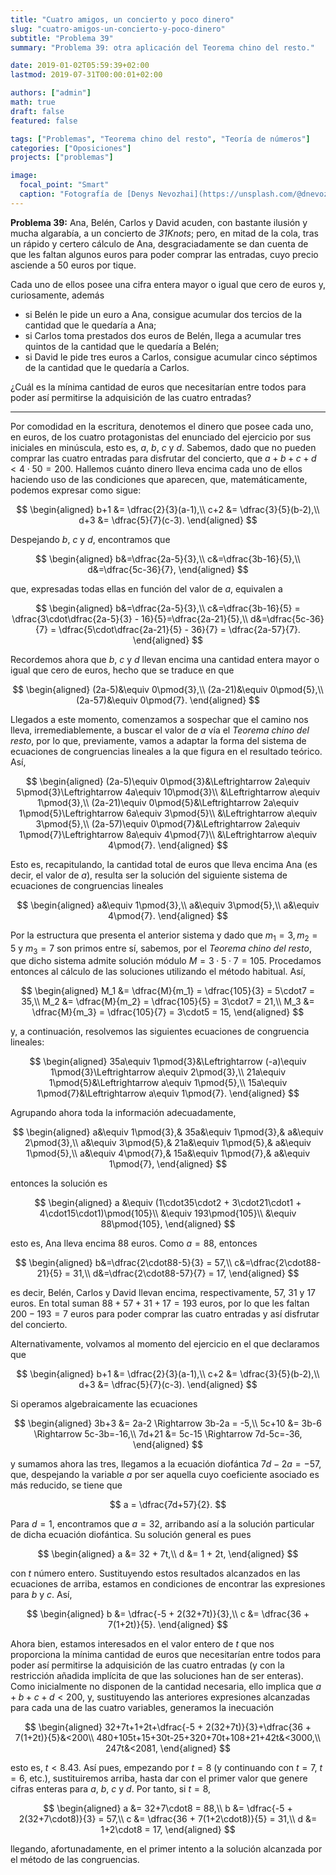 ```yaml
---
title: "Cuatro amigos, un concierto y poco dinero"
slug: "cuatro-amigos-un-concierto-y-poco-dinero"
subtitle: "Problema 39"
summary: "Problema 39: otra aplicación del Teorema chino del resto."

date: 2019-01-02T05:59:39+02:00
lastmod: 2019-07-31T00:00:01+02:00

authors: ["admin"]
math: true
draft: false
featured: false

tags: ["Problemas", "Teorema chino del resto", "Teoría de números"]
categories: ["Oposiciones"]
projects: ["problemas"]

image:
  focal_point: "Smart"
  caption: "Fotografía de [Denys Nevozhai](https://unsplash.com/@dnevozhai), disponible en [Unsplash](https://unsplash.com/photos/R8ROQhXfHH0)."
---
```


**Problema 39:** Ana, Belén, Carlos y David acuden, con bastante ilusión y mucha algarabía, a un concierto de *31Knots*; pero, en mitad de la cola, tras un rápido y certero cálculo de Ana, desgraciadamente se dan cuenta de que les faltan algunos euros para poder comprar las entradas, cuyo precio asciende a $50$ euros por tique.

Cada uno de ellos posee una cifra entera mayor o igual que cero de euros y, curiosamente, además

- si Belén le pide un euro a Ana, consigue acumular dos tercios de la cantidad que le quedaría a Ana;
- si Carlos toma prestados dos euros de Belén, llega a acumular tres quintos de la cantidad que le quedaría a Belén;
- si David le pide tres euros a Carlos, consigue acumular cinco séptimos de la cantidad que le quedaría a Carlos.

¿Cuál es la mínima cantidad de euros que necesitarían entre todos para poder así permitirse la adquisición de las cuatro entradas?

***

Por comodidad en la escritura, denotemos el dinero que posee cada uno, en euros, de los cuatro protagonistas del enunciado del ejercicio por sus iniciales en minúscula, esto es, $a$, $b$, $c$ y $d$. Sabemos, dado que no pueden comprar las cuatro entradas para disfrutar del concierto, que $a+b+c+d<4\cdot50=200$. Hallemos cuánto dinero lleva encima cada uno de ellos haciendo uso de las condiciones que aparecen, que, matemáticamente, podemos expresar como sigue:

$$
\begin{aligned}
b+1 &= \dfrac{2}{3}(a-1),\\
c+2 &= \dfrac{3}{5}(b-2),\\
d+3 &= \dfrac{5}{7}(c-3).
\end{aligned}
$$

Despejando $b$, $c$ y $d$, encontramos que

$$
\begin{aligned}
b&=\dfrac{2a-5}{3},\\
c&=\dfrac{3b-16}{5},\\
d&=\dfrac{5c-36}{7},
\end{aligned}
$$

que, expresadas todas ellas en función del valor de $a$, equivalen a

$$
\begin{aligned}
b&=\dfrac{2a-5}{3},\\
c&=\dfrac{3b-16}{5} = \dfrac{3\cdot\dfrac{2a-5}{3} - 16}{5}=\dfrac{2a-21}{5},\\
d&=\dfrac{5c-36}{7} = \dfrac{5\cdot\dfrac{2a-21}{5} - 36}{7} = \dfrac{2a-57}{7}.
\end{aligned}
$$

Recordemos ahora que $b$, $c$ y $d$ llevan encima una cantidad entera mayor o igual que cero de euros, hecho que se traduce en que

$$
\begin{aligned}
(2a-5)&\equiv 0\pmod{3},\\
(2a-21)&\equiv 0\pmod{5},\\
(2a-57)&\equiv 0\pmod{7}.
\end{aligned}
$$

Llegados a este momento, comenzamos a sospechar que el camino nos lleva, irremediablemente, a buscar el valor de $a$ vía el *Teorema chino del resto*, por lo que, previamente, vamos a adaptar la forma del sistema de ecuaciones de congruencias lineales a la que figura en el resultado teórico. Así,

$$
\begin{aligned}
(2a-5)\equiv 0\pmod{3}&\Leftrightarrow 2a\equiv 5\pmod{3}\Leftrightarrow 4a\equiv 10\pmod{3}\\
&\Leftrightarrow a\equiv 1\pmod{3},\\
(2a-21)\equiv 0\pmod{5}&\Leftrightarrow 2a\equiv 1\pmod{5}\Leftrightarrow 6a\equiv 3\pmod{5}\\
&\Leftrightarrow a\equiv 3\pmod{5},\\
(2a-57)\equiv 0\pmod{7}&\Leftrightarrow 2a\equiv 1\pmod{7}\Leftrightarrow 8a\equiv 4\pmod{7}\\
&\Leftrightarrow a\equiv 4\pmod{7}.
\end{aligned}
$$

Esto es, recapitulando, la cantidad total de euros que lleva encima Ana (es decir, el valor de $a$), resulta ser la solución del siguiente sistema de ecuaciones de congruencias lineales

$$
\begin{aligned}
a&\equiv 1\pmod{3},\\
a&\equiv 3\pmod{5},\\
a&\equiv 4\pmod{7}.
\end{aligned}
$$

Por la estructura que presenta el anterior sistema y dado que $m_1=3, m_2=5$ y $m_3=7$ son primos entre sí, sabemos, por el *Teorema chino del resto*, que dicho sistema admite solución módulo $M=3\cdot5\cdot7 = 105$. Procedamos entonces al cálculo de las soluciones utilizando el método habitual. Así,

$$
\begin{aligned}
M_1 &= \dfrac{M}{m_1} = \dfrac{105}{3} = 5\cdot7 = 35,\\
M_2 &= \dfrac{M}{m_2} = \dfrac{105}{5} = 3\cdot7 = 21,\\
M_3 &= \dfrac{M}{m_3} = \dfrac{105}{7} = 3\cdot5 = 15,
\end{aligned}
$$

y, a continuación, resolvemos las siguientes ecuaciones de congruencia lineales:

$$
\begin{aligned}
35a\equiv 1\pmod{3}&\Leftrightarrow (-a)\equiv 1\pmod{3}\Leftrightarrow a\equiv 2\pmod{3},\\
21a\equiv 1\pmod{5}&\Leftrightarrow a\equiv 1\pmod{5},\\
15a\equiv 1\pmod{7}&\Leftrightarrow a\equiv 1\pmod{7}.
\end{aligned}
$$

Agrupando ahora toda la información adecuadamente,

$$
\begin{aligned}
a&\equiv 1\pmod{3},& 35a&\equiv 1\pmod{3},& a&\equiv 2\pmod{3},\\
a&\equiv 3\pmod{5},& 21a&\equiv 1\pmod{5},& a&\equiv 1\pmod{5},\\
a&\equiv 4\pmod{7},& 15a&\equiv 1\pmod{7},& a&\equiv 1\pmod{7},
\end{aligned}
$$

entonces la solución es 

$$
\begin{aligned}
a &\equiv (1\cdot35\cdot2 + 3\cdot21\cdot1 + 4\cdot15\cdot1)\pmod{105}\\
&\equiv 193\pmod{105}\\
&\equiv 88\pmod{105},
\end{aligned}
$$

esto es, Ana lleva encima $88$ euros. Como $a=88$, entonces

$$
\begin{aligned}
b&=\dfrac{2\cdot88-5}{3} = 57,\\
c&=\dfrac{2\cdot88-21}{5} = 31,\\
d&=\dfrac{2\cdot88-57}{7} = 17,
\end{aligned}
$$

es decir, Belén, Carlos y David llevan encima, respectivamente, $57$, $31$ y $17$ euros. En total suman $88+57+31+17=193$ euros, por lo que les faltan $200-193=7$ euros para poder comprar las cuatro entradas y así disfrutar del concierto.

Alternativamente, volvamos al momento del ejercicio en el que declaramos que

$$
\begin{aligned}
b+1 &= \dfrac{2}{3}(a-1),\\
c+2 &= \dfrac{3}{5}(b-2),\\
d+3 &= \dfrac{5}{7}(c-3).
\end{aligned}
$$

Si operamos algebraicamente las ecuaciones

$$
\begin{aligned}
3b+3 &= 2a-2 \Rightarrow 3b-2a = -5,\\
5c+10 &= 3b-6 \Rightarrow 5c-3b=-16,\\
7d+21 &= 5c-15 \Rightarrow 7d-5c=-36,
\end{aligned}
$$

y sumamos ahora las tres, llegamos a la ecuación diofántica $7d-2a=-57$, que, despejando la variable $a$ por ser aquella cuyo coeficiente asociado es más reducido, se tiene que

$$
a = \dfrac{7d+57}{2}.
$$

Para $d=1$, encontramos que $a=32$, arribando así a la solución particular de dicha ecuación diofántica. Su solución general es pues

$$
\begin{aligned}
a &= 32 + 7t,\\
d &= 1 + 2t,
\end{aligned}
$$

con $t$ número entero. Sustituyendo estos resultados alcanzados en las ecuaciones de arriba, estamos en condiciones de encontrar las expresiones para $b$ y $c$. Así,

$$
\begin{aligned}
b &= \dfrac{-5 + 2(32+7t)}{3},\\
c &= \dfrac{36 + 7(1+2t)}{5}.
\end{aligned}
$$

Ahora bien, estamos interesados en el valor entero de $t$ que nos proporciona la mínima cantidad de euros que necesitarían entre todos para poder así permitirse la adquisición de las cuatro entradas (y con la restricción añadida implícita de que las soluciones han de ser enteras). Como inicialmente no disponen de la cantidad necesaria, ello implica que $a+b+c+d<200$, y, sustituyendo las anteriores expresiones alcanzadas para cada una de las cuatro variables, generamos la inecuación

$$
\begin{aligned}
32+7t+1+2t+\dfrac{-5 + 2(32+7t)}{3}+\dfrac{36 + 7(1+2t)}{5}&<200\\
480+105t+15+30t-25+320+70t+108+21+42t&<3000,\\
247t&<2081,
\end{aligned}
$$

esto es, $t<8.43$. Así pues, empezando por $t=8$ (y continuando con $t=7$, $t=6$, etc.), sustituiremos arriba, hasta dar con el primer valor que genere cifras enteras para $a$, $b$, $c$ y $d$. Por tanto, si $t=8$,

$$
\begin{aligned}
a &= 32+7\cdot8 = 88,\\
b &= \dfrac{-5 + 2(32+7\cdot8)}{3} = 57,\\
c &= \dfrac{36 + 7(1+2\cdot8)}{5} = 31,\\
d &= 1+2\cdot8 = 17,
\end{aligned}
$$

llegando, afortunadamente, en el primer intento a la solución alcanzada por el método de las congruencias.
